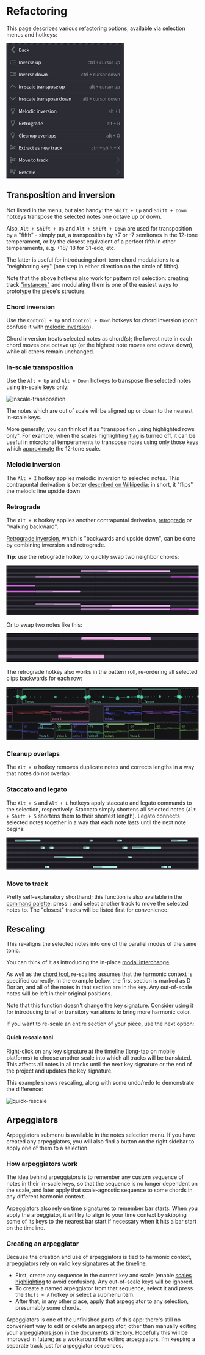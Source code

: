 # Refactoring

This page describes various refactoring options, available via selection menus and hotkeys:

![refactoring-menu]

## Transposition and inversion

Not listed in the menu, but also handy: the `Shift + Up` and `Shift + Down` hotkeys transpose the selected notes one octave up or down.

Also, `Alt + Shift + Up` and `Alt + Shift + Down` are used for transposition by a "fifth" - simply put, a transposition by +7 or -7 semitones in the 12-tone temperament, or by the closest equivalent of a perfect fifth in other temperaments, e.g. +18/-18 for 31-edo, etc.

The latter is useful for introducing short-term chord modulations to a "neighboring key" (one step in either direction on the circle of fifths).

Note that the above hotkeys also work for pattern roll selection: creating track ["instances"](tips-and-tricks.md#clips-and-track-grouping) and modulating them is one of the easiest ways to prototype the piece's structure.

### Chord inversion

Use the `Control + Up` and `Control + Down` hotkeys for chord inversion (don't confuse it with [melodic inversion](#melodic-inversion)).

Chord inversion treats selected notes as chord(s); the lowest note in each chord moves one octave up (or the highest note moves one octave down), while all others remain unchanged.

### In-scale transposition

Use the `Alt + Up` and `Alt + Down` hotkeys to transpose the selected notes using in-scale keys only:

![inscale-transposition]

The notes which are out of scale will be aligned up or down to the nearest in-scale keys.

More generally, you can think of it as "transposition using highlighted rows only". For example, when the scales highlighting [flag](tips-and-tricks.md#ui-flags) is turned off, it can be useful in microtonal temperaments to transpose notes using only those keys which [approximate](configs.md#temperaments) the 12-tone scale.

### Melodic inversion

The `Alt + I` hotkey applies melodic inversion to selected notes. This contrapuntal derivation is better [described on Wikipedia](https://wikipedia.org/wiki/Inversion_(music)#Melodies); in short, it "flips" the melodic line upside down.

### Retrograde

The `Alt + R` hotkey applies another contrapuntal derivation, [retrograde](https://wikipedia.org/wiki/Retrograde_(music)) or "walking backward".

[Retrograde inversion](https://wikipedia.org/wiki/Retrograde_inversion), which is "backwards and upside down", can be done by combining inversion and retrograde.

**Tip**: use the retrograde hotkey to quickly swap two neighbor chords:

![retrograde-swap-chords]

Or to swap two notes like this:

![retrograde-swap-notes]

The retrograde hotkey also works in the pattern roll, re-ordering all selected clips backwards for each row:

![reverse-clips-order]

### Cleanup overlaps

The `Alt + O` hotkey removes duplicate notes and corrects lengths in a way that notes do not overlap.

### Staccato and legato

The `Alt + S` and `Alt + L` hotkeys apply staccato and legato commands to the selection, respectively. Staccato simply shortens all selected notes (`Alt + Shift + S` shortens them to their shortest length). Legato connects selected notes together in a way that each note lasts until the next note begins:

![staccato-legato]

### Move to track

Pretty self-explanatory shorthand; this function is also available in the [command palette](command-palette.md): press `:` and select another track to move the selected notes to. The "closest" tracks will be listed first for convenience.

## Rescaling

This re-aligns the selected notes into one of the parallel modes of the same tonic.

You can think of it as introducing the in-place [modal interchange](https://wikipedia.org/wiki/Borrowed_chord).

As well as the [chord tool](tips-and-tricks.md#chord-tool), re-scaling assumes that the harmonic context is specified correctly. In the example below, the first section is marked as D Dorian, and all of the notes in that section are in the key. Any out-of-scale notes will be left in their original positions.

Note that this function doesn't change the key signature. Consider using it for introducing brief or transitory variations to bring more harmonic color.

If you want to re-scale an entire section of your piece, use the next option:

#### Quick rescale tool

Right-click on any key signature at the timeline (long-tap on mobile platforms) to choose another scale into which all tracks will be translated. This affects all notes in all tracks until the next key signature or the end of the project and updates the key signature.

This example shows rescaling, along with some undo/redo to demonstrate the difference:

![quick-rescale]

## Arpeggiators

Arpeggiators submenu is available in the notes selection menu. If you have created any arpeggiators, you will also find a button on the right sidebar to apply one of them to a selection.

### How arpeggiators work

The idea behind arpeggiators is to remember any custom sequence of notes in their in-scale keys, so that the sequence is no longer dependent on the scale, and later apply that scale-agnostic sequence to some chords in any different harmonic context.

Arpeggiators also rely on time signatures to remember bar starts. When you apply the arpeggiator, it will try to align to your time context by skipping some of its keys to the nearest bar start if necessary when it hits a bar start on the timeline.

### Creating an arpeggiator

Because the creation and use of arpeggiators is tied to harmonic context, arpeggiators rely on valid key signatures at the timeline.

 * First, create any sequence in the current key and scale (enable [scales highlighting](tips-and-tricks.md#ui-flags) to avoid confusion). Any out-of-scale keys will be ignored.
 * To create a named arpeggiator from that sequence, select it and press the `Shift + A` hotkey or select a submenu item.
 * After that, in any other place, apply that arpeggiator to any selection, presumably some chords.

Arpeggiators is one of the unfinished parts of this app: there's still no convenient way to edit or delete an arpeggiator, other than manually editing your [arpeggiators.json](configs.md#user-configs) in the [documents](index.md#the-projects-directory) directory. Hopefully this will be improved in future; as a workaround for editing arpeggiators, I'm keeping a separate track just for arpeggiator sequences.


[refactoring-menu]: images/refactoring-menu.png "Selection refactoring menu"
[retrograde-swap-notes]: images/retrograde-swap-notes.png "Swap two neighbor notes with Alt + R hotkey"
[retrograde-swap-chords]: images/retrograde-swap-chords.png "Swap two neighbor chords with Alt + R hotkey"
[reverse-clips-order]: images/reverse-clips-order.png "Retrograde hotkey applied to pattern roll selection"
[inscale-transposition]: images/inscale-transposition.png "In-scale transposition"
[quick-rescale]: images/quick-rescale.png "The quick rescale tool"
[staccato-legato]: images/staccato-legato.png "Staccato and legato shortcuts"
